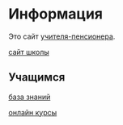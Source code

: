# Информация

Это сайт [учителя-пенсионера](http://sincere.ly/tesl4russia/).

[сайт школы](http://fokishkola.3dn.ru/)

## Учащимся

[база знаний](https://fokischool.org/mediawiki/)

[онлайн курсы](https://fokischool.org/moodle/)


